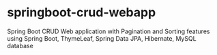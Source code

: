 # springboot-crud-webapp

Spring Boot CRUD Web application with Pagination and Sorting features using Spring Boot, ThymeLeaf, Spring Data JPA, Hibernate, MySQL database


